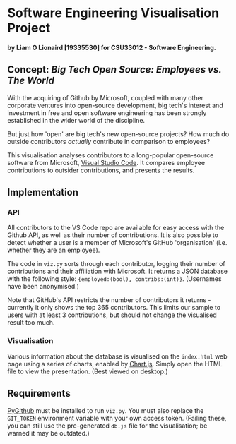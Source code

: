 # Software Engineering Visualisation Project

**by Liam O Lionaird [19335530] for CSU33012 - Software Engineering.**

## Concept: *Big Tech Open Source: Employees vs. The World*

With the acquiring of Github by Microsoft, coupled with many other corporate ventures into open-source development, big tech's interest and investment in free and open software engineering has been strongly established in the wider world of the discipline.

But just how 'open' are big tech's new open-source projects? How much do outside contributors *actually* contribute in comparison to employees?

This visualisation analyses contributors to a long-popular open-source software from Microsoft, [Visual Studio Code](https://github.com/microsoft/vscode). It compares employee contributions to outsider contributions, and presents the results.

## Implementation

### API

All contributors to the VS Code repo are available for easy access with the Github API, as well as their number of contributions. It is also possible to detect whether a user is a member of Microsoft's GitHub 'organisation' (i.e. whether they are an employee). 

The code in `viz.py` sorts through each contributor, logging their number of contributions and their affiliation with Microsoft. It returns a JSON database with the following style: `{employed:(bool), contribs:(int)}`. (Usernames have been anonymised.)

Note that GitHub's API restricts the number of contributors it returns - currently it only shows the top 365 contributors. This limits our sample to users with at least 3 contributions, but should not change the visualised result too much.

### Visualisation

Various information about the database is visualised on the `index.html` web page using a series of charts, enabled by [Chart.js](https://www.chartjs.org/). Simply open the HTML file to view the presentation. (Best viewed on desktop.)

## Requirements

[PyGithub](https://github.com/PyGithub/PyGithub) must be installed to run `viz.py`. You must also replace the `GIT_TOKEN` environment variable with your own access token. (Failing these, you can still use the pre-generated `db.js` file for the visualisation; be warned it may be outdated.)
